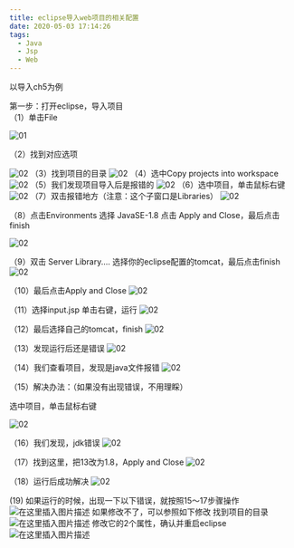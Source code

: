 ```yaml
---
title: eclipse导入web项目的相关配置
date: 2020-05-03 17:14:26
tags:
  - Java
  - Jsp
  - Web
---
```

以导入ch5为例

第一步：打开eclipse，导入项目  
（1）单击File

![01](http://qny.hhufu.cn/201.png)

<!-- more -->
（2）找到对应选项

![02](http://qny.hhufu.cn/202.png)
（3）找到项目的目录
![02](http://qny.hhufu.cn/203.png)
（4）选中Copy projects into workspace
![02](http://qny.hhufu.cn/204.png)
（5）我们发现项目导入后是报错的
![02](http://qny.hhufu.cn/205.png)
（6）选中项目，单击鼠标右键
![02](http://qny.hhufu.cn/206.png)
（7）双击报错地方（注意：这个子窗口是Libraries）
![02](http://qny.hhufu.cn/207.png)

（8）点击Environments 选择 JavaSE-1.8  点击 Apply and Close，最后点击finish

![02](http://qny.hhufu.cn/208.png)

（9）双击  Server Library....  选择你的eclipse配置的tomcat，最后点击finish
![02](http://qny.hhufu.cn/209.png)

（10）最后点击Apply and Close
![02](http://qny.hhufu.cn/210.png)

（11）选择input.jsp 单击右键，运行
![02](http://qny.hhufu.cn/211.png)

（12）最后选择自己的tomcat，finish
![02](http://qny.hhufu.cn/212.png)

（13）发现运行后还是错误
![02](http://qny.hhufu.cn/213.png)

（14）我们查看项目，发现是java文件报错
![02](http://qny.hhufu.cn/214.png)

（15）解决办法：（如果没有出现错误，不用理睬）

选中项目，单击鼠标右键

![02](http://qny.hhufu.cn/215.png)

（16）我们发现，jdk错误
![02](http://qny.hhufu.cn/216.png)

（17）找到这里，把13改为1.8，Apply and Close
![02](http://qny.hhufu.cn/2177.png)

（18）运行后成功解决
![02](http://qny.hhufu.cn/218.png)

 (19)  如果运行的时候，出现一下以下错误，就按照15～17步骤操作![在这里插入图片描述](http://qny.hhufu.cn/19.png?x-oss-process=image/watermark,type_ZmFuZ3poZW5naGVpdGk,shadow_10,text_aHR0cHM6Ly9ibG9nLmNzZG4ubmV0L3dlaXhpbl80MzM5NDg0MA==,size_16,color_FFFFFF,t_70)
如果修改不了，可以参照如下修改
找到项目的目录
![在这里插入图片描述](http://qny.hhufu.cn/220.png?x-oss-process=image/watermark,type_ZmFuZ3poZW5naGVpdGk,shadow_10,text_aHR0cHM6Ly9ibG9nLmNzZG4ubmV0L3dlaXhpbl80MzM5NDg0MA==,size_16,color_FFFFFF,t_70)
修改它的2个属性，确认并重启eclipse![在这里插入图片描述](http://qny.hhufu.cn/221.png?x-oss-process=image/watermark,type_ZmFuZ3poZW5naGVpdGk,shadow_10,text_aHR0cHM6Ly9ibG9nLmNzZG4ubmV0L3dlaXhpbl80MzM5NDg0MA==,size_16,color_FFFFFF,t_70)